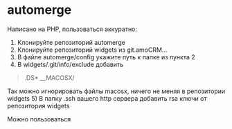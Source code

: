 # automerge

Написано на PHP, пользоваться аккуратно:
1) Клонируйте репозиторий automerge
2) Клонируйте репозиторий widgets из git.amoCRM...
3) В файле automerge/config укажите путь к папке из пункта 2
4) В widgets/.git/info/exclude добавить

> .DS*
> __MACOSX/

Так можно игнорировать файлы macosx, ничего не меняя в репозитории widgets
5) В папку .ssh вашего http сервера добавить rsa ключи от репозитория widgets

Можно пользоваться
